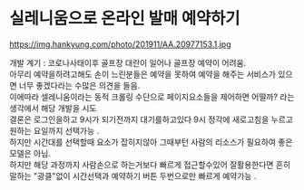 # 실레니움으로 온라인 발매 예약하기

https://img.hankyung.com/photo/201911/AA.20977153.1.jpg

개발 계기 : 코로나사태이후 골프장 대란이 일어나 골프장 예약이 어려움. <br>
아무리 예약을하려고해도 손이 느린분들은 예약을 못하여 예약을 해주는 서비스가 있으면 너무 좋겠다라는 수많은 의견을 들음. <br>
이에따라 셀레니움이라는 동적 크롤링 수단으로 페이지요소들을 제어하면 어떨까? 라는 생각에서 해당 개발을 시도 <br>
결론은 로그인을하고 9시가 되기전까지 대기를하고있다 9시 정각에 새로고침을 누르고 원하는 요일까지 선택가능 .<br>
하지만 시간대를 선택할때 요소가 잡히지않아 그때부턴 사람의 리소스가 필요하여 좋은 모델은 아님. <br>
하지만 해당 과정까지 사람손으로 하는거보다 빠르게 접근할수있어 잘활용한다면 흔히말하는 "광클"없이 시간선택과 예약하기 버튼 두번으로만 빠르게 예약가능 .<br>

